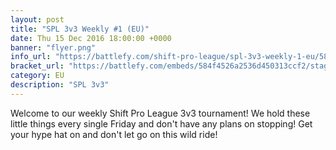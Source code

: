 ```yaml
---
layout: post
title: "SPL 3v3 Weekly #1 (EU)"
date: Thu 15 Dec 2016 18:00:00 +0000
banner: "flyer.png"
info_url: "https://battlefy.com/shift-pro-league/spl-3v3-weekly-1-eu/584f4526a2536d450313ccf2/info"
bracket_url: "https://battlefy.com/embeds/584f4526a2536d450313ccf2/stage/584f4526a2536d450313ccf3"
category: EU
description: "SPL 3v3"
---
```


Welcome to our weekly Shift Pro League 3v3 tournament! We hold these little things every single Friday and don't have any plans on stopping! Get your hype hat on and don't let go on this wild ride!
